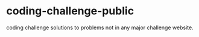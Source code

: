 # coding-challenge-public
coding challenge solutions to problems not in any major challenge website.
